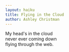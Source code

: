 ```yaml
---
layout: haiku
title: Flying in the Cloud
author: Ashley Christman
---
```


My head's in the cloud\
never ever coming down\
flying through the web.
